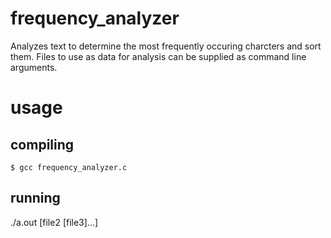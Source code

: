 # frequency_analyzer
Analyzes text to determine the most frequently occuring charcters and sort them. Files to use as data for analysis can be supplied as command line arguments.
# usage
## compiling
`$ gcc frequency_analyzer.c`

## running
./a.out <file1> [file2 [file3]...]

